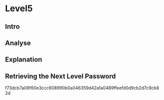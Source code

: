# Level5

## Intro

## Analyse

## Explanation

## Retrieving the Next Level Password



f73dcb7a06f60e3ccc608990b0a046359d42a1a0489ffeefd0d9cb2d7c9cb82d